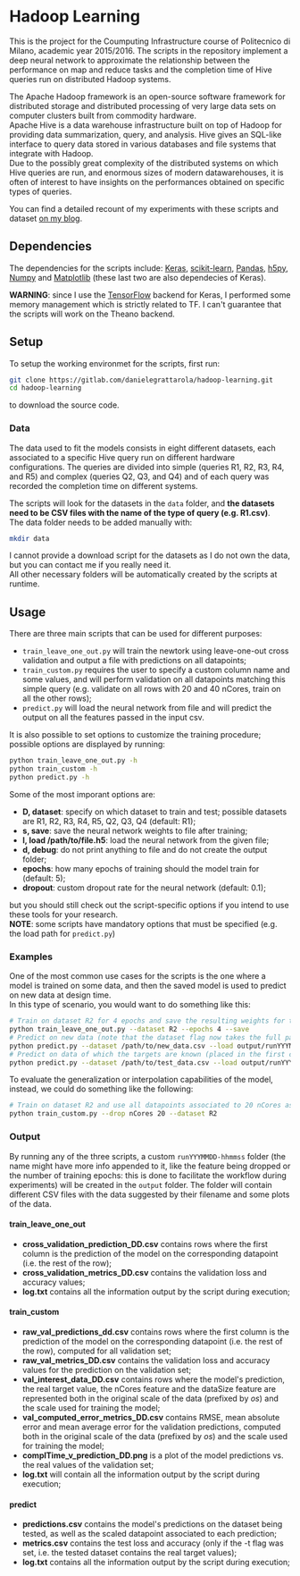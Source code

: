 # Hadoop Learning

This is the project for the Coumputing Infrastructure course of Politecnico di Milano, academic year 2015/2016. The scripts in the repository implement a deep neural network to approximate the relationship between the performance on map and reduce tasks and the completion time of Hive queries run on distributed Hadoop systems.  
  
The Apache Hadoop framework is an open-source software framework for distributed storage and distributed processing of very large data sets on computer clusters built from commodity hardware.  
Apache Hive is a data warehouse infrastructure built on top of Hadoop for providing data summarization, query, and analysis. Hive gives an SQL-like interface to query data stored in various databases and file systems that integrate with Hadoop.  
Due to the possibly great complexity of the distributed systems on which Hive queries are run, and enormous sizes of modern datawarehouses, it is often of interest to have insights on the performances obtained on specific types of queries.  
  
You can find a detailed recount of my experiments with these scripts and dataset [on my blog](https://danielegrattarola.github.io/about/).

## Dependencies
The dependencies for the scripts include: [Keras](http://keras.io/#installation), [scikit-learn](http://scikit-learn.org/stable/install.html), [Pandas](http://pandas.pydata.org/), [h5py](http://packages.ubuntu.com/trusty/python-h5py), [Numpy](https://www.scipy.org/scipylib/download.html) and [Matplotlib](http://matplotlib.org/users/installing.html) (these last two are also dependecies of Keras).   

**WARNING**: since I use the [TensorFlow](https://www.tensorflow.org/versions/r0.10/get_started/index.html) backend for Keras, I performed some memory management which is strictly related to TF. I can't guarantee that the scripts will work on the Theano backend.  

## Setup

To setup the working environmet for the scripts, first run:
```sh
git clone https://gitlab.com/danielegrattarola/hadoop-learning.git
cd hadoop-learning
```  
to download the source code.  

### Data
  
The data used to fit the models consists in eight different datasets, each associated to a specific Hive query run on different hardware configurations. The queries are divided into simple (queries R1, R2, R3, R4, and R5) and complex (queries Q2, Q3, and Q4) and of each query was recorded the completion time on different systems.  
  
The scripts will look for the datasets in the `data` folder, and **the datasets need to be CSV files with the name of the type of query (e.g. R1.csv)**.    
The data folder needs to be added manually with: 
```sh
mkdir data
```   
I cannot provide a download script for the datasets as I do not own the data, but you can contact me if you really need it.   
All other necessary folders will be automatically created by the scripts at runtime.   

## Usage

There are three main scripts that can be used for different purposes:
- `train_leave_one_out.py` will train the newtork using leave-one-out cross validation and output a file with predictions on all datapoints;
- `train_custom.py` requires the user to specify a custom column name and some values, and will perform validation on all datapoints matching this simple query (e.g. validate on all rows with 20 and 40 nCores, train on all the other rows);
- `predict.py` will load the neural network from file and will predict the output on all the features passed in the input csv.   

It is also possible to set options to customize the training procedure; possible options are displayed by running:
```sh
python train_leave_one_out.py -h 
python train_custom -h 
python predict.py -h 
```   
  
Some of the most imporant options are:  
- **D, dataset**: specify on which dataset to train and test; possible datasets are R1, R2, R3, R4, R5, Q2, Q3, Q4 (default: R1);
- **s, save**: save the neural network weights to file after training;
- **l, load /path/to/file.h5**: load the neural network from the given file;
- **d, debug**: do not print anything to file and do not create the output folder;
- **epochs**: how many epochs of training should the model train for (default: 5);
- **dropout**: custom dropout rate for the neural network (default: 0.1);   

but you should still check out the script-specific options if you intend to use these tools for your research.  
**NOTE**: some scripts have mandatory options that must be specified (e.g. the load path for `predict.py`)

### Examples
One of the most common use cases for the scripts is the one where a model is trained on some data, and then the saved model is used to predict on new data at design time.   
In this type of scenario, you would want to do something like this:  
```sh
# Train on dataset R2 for 4 epochs and save the resulting weights for the model
python train_leave_one_out.py --dataset R2 --epochs 4 --save
# Predict on new data (note that the dataset flag now takes the full path to the dataset)
python predict.py --dataset /path/to/new_data.csv --load output/runYYYMMDD-hhmmss/model.h5
# Predict on data of which the targets are known (placed in the first column of the csv) and test the performance (**notice the -t flag**)
python predict.py --dataset /path/to/test_data.csv --load output/runYYYMMDD-hhmmss/model.h5 -t 
```  

To evaluate the generalization or interpolation capabilities of the model, instead, we could do something like the following:   
```sh
# Train on dataset R2 and use all datapoints associated to 20 nCores as validation data
python train_custom.py --drop nCores 20 --dataset R2
```  


### Output

By running any of the three scripts, a custom `runYYYMMDD-hhmmss` folder (the name might have more info appended to it, like the feature being dropped or the number of training epochs: this is done to facilitate the workflow during experiments) will be created in the `output` folder. The folder will contain different CSV files with the data suggested by their filename and some plots of the data.  

#### train_leave_one_out
- **cross_validation_prediction_DD.csv** contains rows where the first column is the prediction of the model on the corresponding datapoint (i.e. the rest of the row);
- **cross_validation_metrics_DD.csv** contains the validation loss and accuracy values;
- **log.txt** contains all the information output by the script during execution;  
  
#### train_custom
- **raw_val_predictions_dd.csv** contains rows where the first column is the prediction of the model on the corresponding datapoint (i.e. the rest of the row), computed for all validation set;
- **raw_val_metrics_DD.csv** contains the validation loss and accuracy values for the prediction on the validation set;
- **val_interest_data_DD.csv** contains rows where the model's prediction, the real target value, the nCores feature and the dataSize feature are represented both in the original scale of the data (prefixed by _os_) and the scale used for training the model;
- **val_computed_error_metrics_DD.csv** contains RMSE, mean absolute error and mean average error for the validation predictions, computed both in the original scale of the data (prefixed by _os_) and the scale used for training the model;
- **complTime_v_prediction_DD.png** is a plot of the model predictions vs. the real values of the validation set;
- **log.txt** will contain all the information output by the script during execution; 

#### predict
- **predictions.csv** contains the model's predictions on the dataset being tested, as well as the scaled datapoint associated to each prediction;
- **metrics.csv** contains the test loss and accuracy (only if the -t flag was set, i.e. the tested dataset contains the real target values);
- **log.txt** contains all the information output by the script during execution;  




